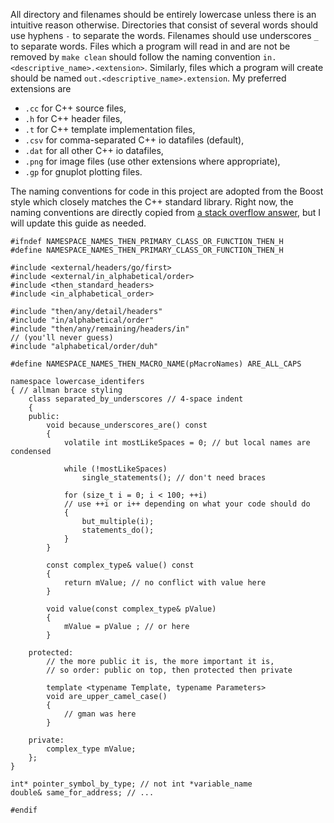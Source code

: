 All directory and filenames should be entirely lowercase unless there is an intuitive reason otherwise. Directories that consist of several words should use hyphens ``-`` to separate the words. Filenames should use underscores ``_`` to separate words. Files which a program will read in and are not be removed by ``make clean`` should follow the naming convention ``in.<descriptive_name>.<extension>``. Similarly, files which a program will create should be named ``out.<descriptive_name>.extension``. My preferred extensions are
- ``.cc`` for C++ source files,
- ``.h`` for C++ header files,
- ``.t`` for C++ template implementation files,
- ``.csv`` for comma-separated C++ io datafiles (default),
- ``.dat`` for all other C++ io datafiles,
- ``.png`` for image files (use other extensions where appropriate),
- ``.gp`` for gnuplot plotting files.

The naming conventions for code in this project are adopted from the Boost style which closely matches the C++ standard library. Right now, the naming conventions are directly copied from [a stack overflow answer](https://stackoverflow.com/questions/3706379/what-is-a-good-naming-convention-for-vars-methods-etc-in-c), but I will update this guide as needed. 

```
#ifndef NAMESPACE_NAMES_THEN_PRIMARY_CLASS_OR_FUNCTION_THEN_H
#define NAMESPACE_NAMES_THEN_PRIMARY_CLASS_OR_FUNCTION_THEN_H

#include <external/headers/go/first>
#include <external/in_alphabetical/order>
#include <then_standard_headers>
#include <in_alphabetical_order>

#include "then/any/detail/headers"
#include "in/alphabetical/order"
#include "then/any/remaining/headers/in"
// (you'll never guess)
#include "alphabetical/order/duh"

#define NAMESPACE_NAMES_THEN_MACRO_NAME(pMacroNames) ARE_ALL_CAPS

namespace lowercase_identifers
{ // allman brace styling
    class separated_by_underscores // 4-space indent
    {
    public:
        void because_underscores_are() const
        {
            volatile int mostLikeSpaces = 0; // but local names are condensed

            while (!mostLikeSpaces)
                single_statements(); // don't need braces

            for (size_t i = 0; i < 100; ++i)
            // use ++i or i++ depending on what your code should do
            {
                but_multiple(i);
                statements_do();
            }             
        }

        const complex_type& value() const
        {
            return mValue; // no conflict with value here
        }

        void value(const complex_type& pValue)
        {
            mValue = pValue ; // or here
        }

    protected:
        // the more public it is, the more important it is,
        // so order: public on top, then protected then private

        template <typename Template, typename Parameters>
        void are_upper_camel_case()
        {
            // gman was here                
        }

    private:
        complex_type mValue;
    };
}

int* pointer_symbol_by_type; // not int *variable_name
double& same_for_address; // ...

#endif
```

